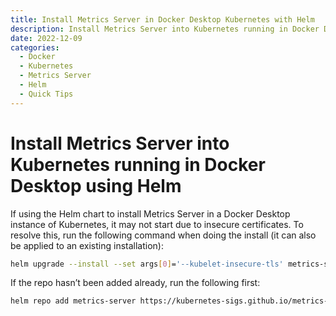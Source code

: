 ```yaml
---
title: Install Metrics Server in Docker Desktop Kubernetes with Helm
description: Install Metrics Server into Kubernetes running in Docker Desktop using Helm.
date: 2022-12-09
categories:
  - Docker
  - Kubernetes
  - Metrics Server
  - Helm
  - Quick Tips
---
```

# Install Metrics Server into Kubernetes running in Docker Desktop using Helm

If using the Helm chart to install Metrics Server in a Docker Desktop instance of Kubernetes, it may not start due to insecure certificates. To resolve this, run the following command when doing the install (it can also be applied to an existing installation):

```bash
helm upgrade --install --set args[0]='--kubelet-insecure-tls' metrics-server metrics-server/metrics-server
```

If the repo hasn’t been added already, run the following first:

```bash
helm repo add metrics-server https://kubernetes-sigs.github.io/metrics-server/
```